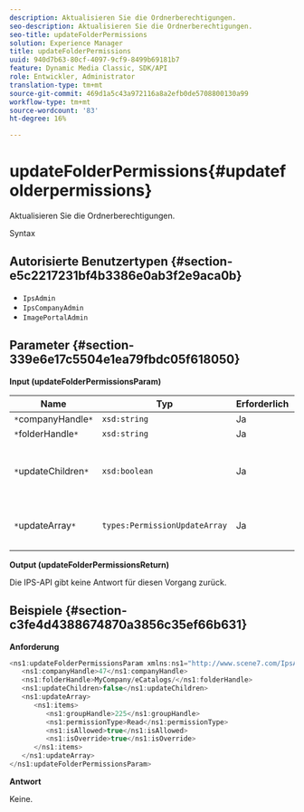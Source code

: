 ```yaml
---
description: Aktualisieren Sie die Ordnerberechtigungen.
seo-description: Aktualisieren Sie die Ordnerberechtigungen.
seo-title: updateFolderPermissions
solution: Experience Manager
title: updateFolderPermissions
uuid: 940d7b63-80cf-4097-9cf9-8499b69181b7
feature: Dynamic Media Classic, SDK/API
role: Entwickler, Administrator
translation-type: tm+mt
source-git-commit: 469d1a5c43a972116a8a2efb0de5708800130a99
workflow-type: tm+mt
source-wordcount: '83'
ht-degree: 16%

---
```



# updateFolderPermissions{#updatefolderpermissions}

Aktualisieren Sie die Ordnerberechtigungen.

Syntax

## Autorisierte Benutzertypen {#section-e5c2217231bf4b3386e0ab3f2e9aca0b}

* `IpsAdmin`
* `IpsCompanyAdmin`
* `ImagePortalAdmin`

## Parameter {#section-339e6e17c5504e1ea79fbdc05f618050}

**Input (updateFolderPermissionsParam)**

| Name | Typ | Erforderlich | Beschreibung |
|---|---|---|---|
| `*`companyHandle`*` | `xsd:string` | Ja | Firma Handle. |
| `*`folderHandle`*` | `xsd:string` | Ja | Ordner-Handle. |
| `*`updateChildren`*` | `xsd:boolean` | Ja | Legt fest, ob untergeordnete Elemente mit für den Ordner der obersten Ebene festgelegten Berechtigungen aktualisiert werden sollen. |
| `*`updateArray`*` | `types:PermissionUpdateArray` | Ja | Das Array der Berechtigungsaktualisierungen, die Sie auf den Ordner anwenden möchten. |

**Output (updateFolderPermissionsReturn)**

Die IPS-API gibt keine Antwort für diesen Vorgang zurück.

## Beispiele {#section-c3fe4d4388674870a3856c35ef66b631}

**Anforderung**

```java
<ns1:updateFolderPermissionsParam xmlns:ns1="http://www.scene7.com/IpsApi/xsd">
   <ns1:companyHandle>47</ns1:companyHandle>
   <ns1:folderHandle>MyCompany/eCatalogs/</ns1:folderHandle>
   <ns1:updateChildren>false</ns1:updateChildren>
   <ns1:updateArray>
      <ns1:items>
         <ns1:groupHandle>225</ns1:groupHandle>
         <ns1:permissionType>Read</ns1:permissionType>
         <ns1:isAllowed>true</ns1:isAllowed>
         <ns1:isOverride>true</ns1:isOverride>
      </ns1:items>
   </ns1:updateArray>
</ns1:updateFolderPermissionsParam>
```

**Antwort**

Keine.
